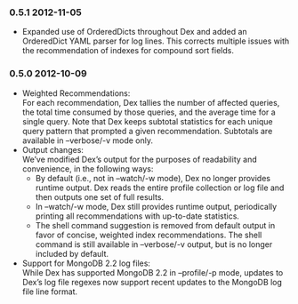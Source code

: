 ### 0.5.1 2012-11-05

- Expanded use of OrderedDicts throughout Dex and added an OrderedDict YAML
parser for log lines. This corrects multiple issues with the
recommendation of indexes for compound sort fields.

### 0.5.0 2012-10-09

- Weighted Recommendations:  
For each recommendation, Dex tallies the number of affected queries, the total time consumed by those queries, and the average time for a single query. Note that Dex keeps subtotal statistics for each unique query pattern that prompted a given recommendation. Subtotals are available in –verbose/-v mode only.
- Output changes:  
We’ve modified Dex’s output for the purposes of readability and convenience, in the following ways:
	- By default (i.e., not in –watch/-w mode), Dex no longer provides runtime output. Dex reads the entire profile collection or log file and then outputs one set of full results.
	- In –watch/-w mode, Dex still provides runtime output, periodically printing all recommendations with up-to-date statistics.
	- The shell command suggestion is removed from default output in favor of concise, weighted index recommendations. The shell command is still available in –verbose/-v output, but is no longer included by default.
- Support for MongoDB 2.2 log files:  
While Dex has supported MongoDB 2.2 in –profile/-p mode, updates to Dex’s log file regexes now support recent updates to the MongoDB log file line format.
